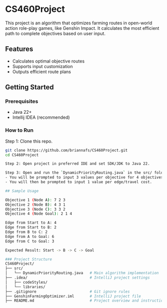# CS460Project
This project is an algorithm that optimizes farming routes in open-world action role-play games, like Genshin Impact.
It calculates the most efficient path to complete objectives based on user input.

## Features
- Calculates optimal objective routes
- Supports input customization
- Outputs efficient route plans

## Getting Started

### Prerequisites
- Java 22+
- Intellij IDEA (recommended)

### How to Run
Step 1: Clone this repo.
```bash
git clone https://github.com/briannafs/CS460Project.git
cd CS460Project

Step 2: Open project in preferred IDE and set SDK/JDK to Java 22. 

Step 3: Open and run the `DynamicPriorityRouting.java` in the src/ folder.
- You will be prompted to input 3 values per objective for 4 objectives.
- You will then be prompted to input 1 value per edge/travel cost. 

## Sample Usage

Objective 1 (Node A): 7 2 3
Objective 2 (Node B): 4 3 1
Objective 3 (Node C): 3 3 2
Objective 4 (Node Goal): 2 1 4

Edge from Start to A: 4
Edge from Start to B: 2
Edge from B to C: 2
Edge from A to Goal: 6
Edge from C to Goal: 3

Expected Result: Start -> B -> C -> Goal

### Project Structure
CS460Project/
├── src/
│   └── DynamicPriorityRouting.java   # Main algorithm implementation
├── .idea/                            # IntelliJ project settings
│   ├── codeStyles/
│   └── libraries/
├── .gitignore                        # Git ignore rules
├── GenshinFarmingOptimizer.iml       # IntelliJ project file
├── README.md                         # Project overview and instructions

